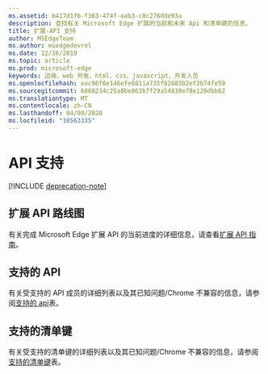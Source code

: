 ```yaml
---
ms.assetid: b417d1f6-f363-474f-aab3-c8c276dde93a
description: 查找有关 Microsoft Edge 扩展的当前和未来 Api 和清单键的信息。
title: 扩展-API 支持
author: MSEdgeTeam
ms.author: msedgedevrel
ms.date: 12/16/2019
ms.topic: article
ms.prod: microsoft-edge
keywords: 边缘、web 开发、html、css、javascript、开发人员
ms.openlocfilehash: eac96f6e146efe6811a735f82603b2ef2b74fe59
ms.sourcegitcommit: 6860234c25a8be863b7f29a54838e78e120dbb62
ms.translationtype: MT
ms.contentlocale: zh-CN
ms.lasthandoff: 04/09/2020
ms.locfileid: "10563335"
---
```

# API 支持  

[!INCLUDE [deprecation-note](includes/deprecation-note.md)]  

## 扩展 API 路线图
有关完成 Microsoft Edge 扩展 API 的当前进度的详细信息，请查看[扩展 API 指南](./api-support/extension-API-roadmap.md)。

## 支持的 API
有关受支持的 API 成员的详细列表以及其已知问题/Chrome 不兼容的信息，请参阅[支持的 api](./api-support/supported-APIs.md)表。

## 支持的清单键
有关受支持的清单键的详细列表以及其已知问题/Chrome 不兼容的信息，请参阅[支持的清单键](./api-support/supported-manifest-keys.md)表。

